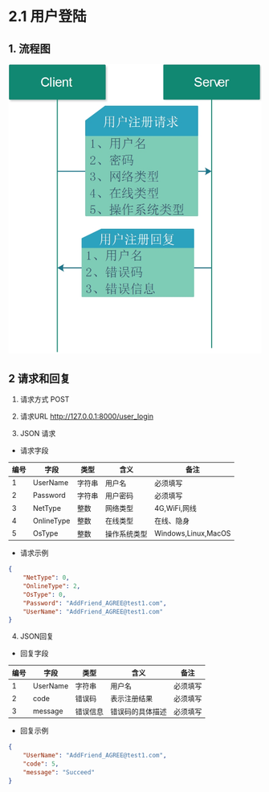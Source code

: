 # 2.1 用户登陆

## 1. 流程图
![](./image/UserLogin_Flow.jpg)

## 2 请求和回复


1. 请求方式
POST


2. 请求URL
http://127.0.0.1:8000/user_login

3. JSON 请求

* 请求字段

| 编号 | 字段       | 类型   | 含义         | 备注                |
| ---- | ---------- | ------ | ------------ | ------------------- |
| 1    | UserName   | 字符串 | 用户名       | 必须填写            |
| 2    | Password   | 字符串 | 用户密码     | 必须填写            |
| 3    | NetType    | 整数   | 网络类型     | 4G,WiFi,网线        |
| 4    | OnlineType | 整数   | 在线类型     | 在线、隐身          |
| 5    | OsType     | 整数   | 操作系统类型 | Windows,Linux,MacOS |


* 请求示例

```json
{
	"NetType": 0,
	"OnlineType": 2,
	"OsType": 0,
	"Password": "AddFriend_AGREE@test1.com",
	"UserName": "AddFriend_AGREE@test1.com"
}
```

4. JSON回复

*  回复字段

| 编号 | 字段     | 类型     | 含义             | 备注     |
| ---- | -------- | -------- | ---------------- | -------- |
| 1    | UserName | 字符串   | 用户名           | 必须填写 |
| 2    | code     | 错误码   | 表示注册结果     | 必须填写 |
| 3    | message  | 错误信息 | 错误码的具体描述 | 必须填写 |


* 回复示例

```JSON
{
	"UserName": "AddFriend_AGREE@test1.com",
	"code": 5,
	"message": "Succeed"
}
```
